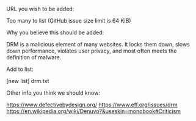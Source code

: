 URL you wish to be added:

Too many to list (GitHub issue size limit is 64 KiB)

Why you believe this should be added:

DRM is a malicious element of many websites. It locks them down, slows down performance, violates user privacy, and most often meets the definition of malware.

Add to list:

[new list] drm.txt

Other info you think we should know:

https://www.defectivebydesign.org/
https://www.eff.org/issues/drm
https://en.wikipedia.org/wiki/Denuvo?&useskin=monobook#Criticism
